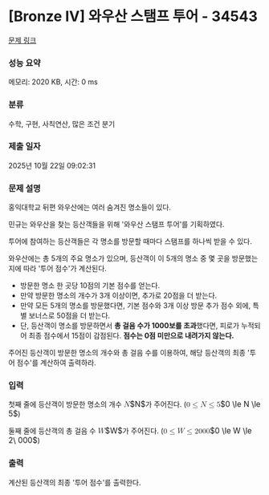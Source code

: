# [Bronze IV] 와우산 스탬프 투어 - 34543 

[문제 링크](https://www.acmicpc.net/problem/34543) 

### 성능 요약

메모리: 2020 KB, 시간: 0 ms

### 분류

수학, 구현, 사칙연산, 많은 조건 분기

### 제출 일자

2025년 10월 22일 09:02:31

### 문제 설명

<p>홍익대학교 뒤편 와우산에는 여러 숨겨진 명소들이 있다.</p>

<p>민규는 와우산을 찾는 등산객들을 위해 '와우산 스탬프 투어'를 기획하였다.</p>

<p>투어에 참여하는 등산객들은 각 명소를 방문할 때마다 스탬프를 하나씩 받을 수 있다.</p>

<p>와우산에는 총 5개의 주요 명소가 있으며, 등산객이 이 5개의 명소 중 몇 곳을 방문했는지에 따라 '투어 점수'가 계산된다.</p>

<ul>
<li>방문한 명소 한 곳당 10점의 기본 점수를 얻는다.</li>
<li>만약 방문한 명소의 개수가 3개 이상이면, 추가로 20점을 더 받는다.</li>
<li>만약 모든 5개의 명소를 방문했다면, 기본 점수와 3개 이상 방문 추가 점수 외에, 특별 보너스로 50점을 더 받는다.</li>
<li>단, 등산객이 명소를 방문하면서 <strong>총 걸음 수가 1000보를 초과</strong>했다면, 피로가 누적되어 최종 점수에서 15점이 감점된다. <strong>점수는 0점 미만으로 내려가지 않는다.</strong></li>
</ul>

<p>주어진 등산객이 방문한 명소의 개수와 총 걸음 수를 이용하여, 해당 등산객의 최종 '투어 점수'를 계산하여 출력하라.</p>

### 입력 

 <p>첫째 줄에 등산객이 방문한 명소의 개수 <mjx-container class="MathJax" jax="CHTML" style="font-size: 109%; position: relative;"><mjx-math class="MJX-TEX" aria-hidden="true"><mjx-mi class="mjx-i"><mjx-c class="mjx-c1D441 TEX-I"></mjx-c></mjx-mi></mjx-math><mjx-assistive-mml unselectable="on" display="inline"><math xmlns="http://www.w3.org/1998/Math/MathML"><mi>N</mi></math></mjx-assistive-mml><span aria-hidden="true" class="no-mathjax mjx-copytext">$N$</span></mjx-container>가 주어진다. (<mjx-container class="MathJax" jax="CHTML" style="font-size: 109%; position: relative;"><mjx-math class="MJX-TEX" aria-hidden="true"><mjx-mn class="mjx-n"><mjx-c class="mjx-c30"></mjx-c></mjx-mn><mjx-mo class="mjx-n" space="4"><mjx-c class="mjx-c2264"></mjx-c></mjx-mo><mjx-mi class="mjx-i" space="4"><mjx-c class="mjx-c1D441 TEX-I"></mjx-c></mjx-mi><mjx-mo class="mjx-n" space="4"><mjx-c class="mjx-c2264"></mjx-c></mjx-mo><mjx-mn class="mjx-n" space="4"><mjx-c class="mjx-c35"></mjx-c></mjx-mn></mjx-math><mjx-assistive-mml unselectable="on" display="inline"><math xmlns="http://www.w3.org/1998/Math/MathML"><mn>0</mn><mo>≤</mo><mi>N</mi><mo>≤</mo><mn>5</mn></math></mjx-assistive-mml><span aria-hidden="true" class="no-mathjax mjx-copytext">$0 \le N \le 5$</span></mjx-container>)</p>

<p>둘째 줄에 등산객의 총 걸음 수 <mjx-container class="MathJax" jax="CHTML" style="font-size: 109%; position: relative;"><mjx-math class="MJX-TEX" aria-hidden="true"><mjx-mi class="mjx-i"><mjx-c class="mjx-c1D44A TEX-I"></mjx-c></mjx-mi></mjx-math><mjx-assistive-mml unselectable="on" display="inline"><math xmlns="http://www.w3.org/1998/Math/MathML"><mi>W</mi></math></mjx-assistive-mml><span aria-hidden="true" class="no-mathjax mjx-copytext">$W$</span></mjx-container>가 주어진다. (<mjx-container class="MathJax" jax="CHTML" style="font-size: 109%; position: relative;"><mjx-math class="MJX-TEX" aria-hidden="true"><mjx-mn class="mjx-n"><mjx-c class="mjx-c30"></mjx-c></mjx-mn><mjx-mo class="mjx-n" space="4"><mjx-c class="mjx-c2264"></mjx-c></mjx-mo><mjx-mi class="mjx-i" space="4"><mjx-c class="mjx-c1D44A TEX-I"></mjx-c></mjx-mi><mjx-mo class="mjx-n" space="4"><mjx-c class="mjx-c2264"></mjx-c></mjx-mo><mjx-mn class="mjx-n" space="4"><mjx-c class="mjx-c32"></mjx-c></mjx-mn><mjx-mtext class="mjx-n"><mjx-c class="mjx-cA0"></mjx-c></mjx-mtext><mjx-mn class="mjx-n"><mjx-c class="mjx-c30"></mjx-c><mjx-c class="mjx-c30"></mjx-c><mjx-c class="mjx-c30"></mjx-c></mjx-mn></mjx-math><mjx-assistive-mml unselectable="on" display="inline"><math xmlns="http://www.w3.org/1998/Math/MathML"><mn>0</mn><mo>≤</mo><mi>W</mi><mo>≤</mo><mn>2</mn><mtext> </mtext><mn>000</mn></math></mjx-assistive-mml><span aria-hidden="true" class="no-mathjax mjx-copytext">$0 \le W \le 2\ 000$</span></mjx-container>)</p>

### 출력 

 <p>계산된 등산객의 최종 '투어 점수'를 출력한다.</p>


